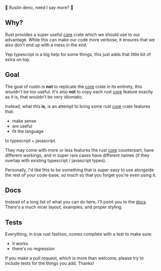 🦕 Rustin deno, need I say more? 🦕

## Why?
Rust provides a super useful [core] crate which we should use to our advantage. While this can make our code more verbose, it ensures that we also don't end up with a mess in the end.

Yep typescript is a big help for some things, this just adds that little bit of extra on top.

## Goal
The goal of rustin is **not** to replicate the [core] crate in its entirety, this wouldn't be too useful. It's also **not** to copy each rust [core] feature exactly as it is, that wouldn't be very idiomatic.

Instead, what this **is**, is an attempt to bring some rust [core] crate features that:

- make sense
- are useful
- fit the language

to typescript + javascript.

They may come with more or less features the rust [core] counterpart, have different workings, and in super rare cases have different names (if they overlap with existing typescript / javascript types).

Personally, I'd like this to be something that is super easy to use alongside the rest of your code-base, so much so that you forget you're even using it.

## Docs
Instead of a long list of what you can do here, I'll point you to the [docs]. There's a much nicer layout, examples, and proper styling.

## Tests
Everything, in true rust fashion, comes complete with a test to make sure:

- it works
- there's no regression

If you make a pull request, which is more than welcome, please try to include tests for the things you add. Thanks!

[docs]: https://doc.deno.land/https/deno.land/x/rustin/mod.ts
[core]: https://doc.rust-lang.org/core/index.html
